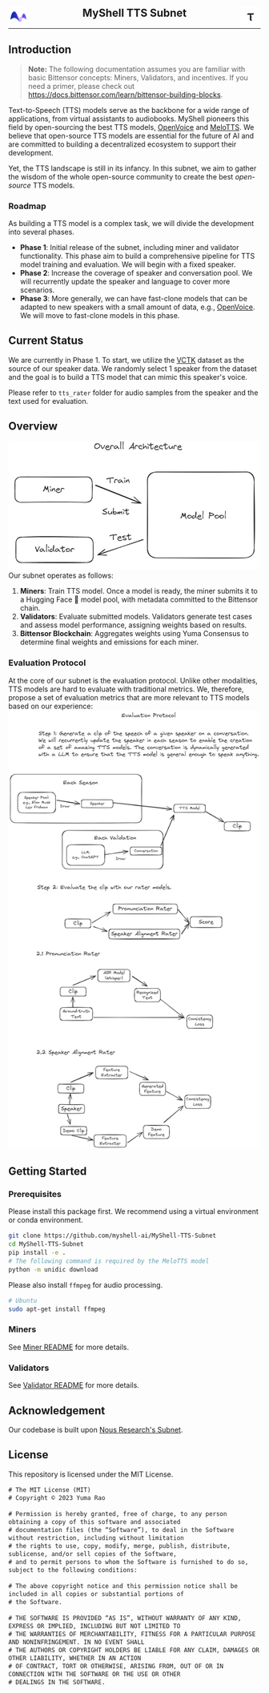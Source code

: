 <div align="center">

<a href="https://myshell.ai/"><img src="./docs/myshelllogo.png" alt="MyShell" width="40"  align="left"/></a><a href="https://bittensor.com/"><img src="./docs/taologo.png" alt="Bittensor" width="40"  align="right"/></a>
<div  align="center"><h2>MyShell TTS Subnet</h2></div>
</div>

---

## Introduction

> **Note:** The following documentation assumes you are familiar with basic Bittensor concepts: Miners, Validators, and incentives. If you need a primer, please check out https://docs.bittensor.com/learn/bittensor-building-blocks.

Text-to-Speech (TTS) models serve as the backbone for a wide range of applications, from virtual assistants to audiobooks. MyShell pioneers this field by open-sourcing the best TTS models, [OpenVoice](https://github.com/myshell-ai/OpenVoice) and [MeloTTS](https://github.com/myshell-ai/MeloTTS). We believe that open-source TTS models are essential for the future of AI and are committed to building a decentralized ecosystem to support their development.

Yet, the TTS landscape is still in its infancy. In this subnet, we aim to gather the wisdom of the whole open-source community to create the best *open-source* TTS models.

### Roadmap
As building a TTS model is a complex task, we will divide the development into several phases.

- **Phase 1**: Initial release of the subnet, including miner and validator functionality. This phase aim to build a comprehensive pipeline for TTS model training and evaluation. We will begin with a fixed speaker.
- **Phase 2**: Increase the coverage of speaker and conversation pool. We will recurrently update the speaker and language to cover more scenarios.
- **Phase 3**: More generally, we can have fast-clone models that can be adapted to new speakers with a small amount of data, e.g., [OpenVoice](https://github.com/myshell-ai/OpenVoice). We will move to fast-clone models in this phase.

## Current Status
We are currently in Phase 1. To start, we utilize the [VCTK](https://huggingface.co/datasets/vctk) dataset as the source of our speaker data. We randomly select 1 speaker from the dataset and the goal is to build a TTS model that can mimic this speaker's voice.

Please refer to `tts_rater` folder for audio samples from the speaker and the text used for evaluation.

## Overview
![architecture](docs/tts_subnet.png)
Our subnet operates as follows:

1. **Miners**: Train TTS model. Once a model is ready, the miner submits it to a Hugging Face 🤗 model pool, with metadata committed to the Bittensor chain.
2. **Validators**: Evaluate submitted models. Validators generate test cases and assess model performance, assigning weights based on results.
3. **Bittensor Blockchain**: Aggregates weights using Yuma Consensus to determine final weights and emissions for each miner.

### Evaluation Protocol
At the core of our subnet is the evaluation protocol. Unlike other modalities, TTS models are hard to evaluate with traditional metrics. We, therefore, propose a set of evaluation metrics that are more relevant to TTS models based on our experience:
![evaluation](docs/eval_protocol.png)

## Getting Started
### Prerequisites
Please install this package first. We recommend using a virtual environment or conda environment.
```bash
git clone https://github.com/myshell-ai/MyShell-TTS-Subnet
cd MyShell-TTS-Subnet
pip install -e .
# The following command is required by the MeloTTS model
python -m unidic download
```
Please also install `ffmpeg` for audio processing.
```bash
# Ubuntu
sudo apt-get install ffmpeg
```

### Miners
See [Miner README](./docs/miner.md) for more details.
### Validators
See [Validator README](./docs/validator.md) for more details.

## Acknowledgement
Our codebase is built upon [Nous Research's Subnet](https://github.com/NousResearch/finetuning-subnet).

## License
This repository is licensed under the MIT License.
```text
# The MIT License (MIT)
# Copyright © 2023 Yuma Rao

# Permission is hereby granted, free of charge, to any person obtaining a copy of this software and associated
# documentation files (the “Software”), to deal in the Software without restriction, including without limitation
# the rights to use, copy, modify, merge, publish, distribute, sublicense, and/or sell copies of the Software,
# and to permit persons to whom the Software is furnished to do so, subject to the following conditions:

# The above copyright notice and this permission notice shall be included in all copies or substantial portions of
# the Software.

# THE SOFTWARE IS PROVIDED “AS IS”, WITHOUT WARRANTY OF ANY KIND, EXPRESS OR IMPLIED, INCLUDING BUT NOT LIMITED TO
# THE WARRANTIES OF MERCHANTABILITY, FITNESS FOR A PARTICULAR PURPOSE AND NONINFRINGEMENT. IN NO EVENT SHALL
# THE AUTHORS OR COPYRIGHT HOLDERS BE LIABLE FOR ANY CLAIM, DAMAGES OR OTHER LIABILITY, WHETHER IN AN ACTION
# OF CONTRACT, TORT OR OTHERWISE, ARISING FROM, OUT OF OR IN CONNECTION WITH THE SOFTWARE OR THE USE OR OTHER
# DEALINGS IN THE SOFTWARE.
```
